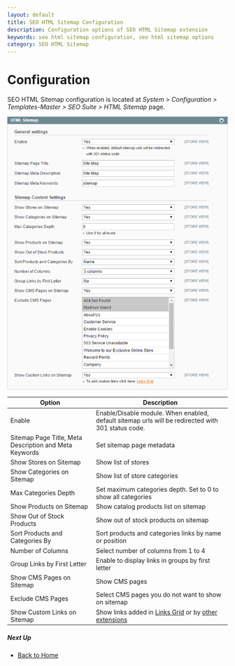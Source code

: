 ```yaml
---
layout: default
title: SEO HTML Sitemap Configuration
description: Configuration options of SEO HTML Sitemap extension
keywords: seo html sitemap configuration, seo html sitemap options
category: SEO HTML Sitemap
---
```


# Configuration

SEO HTML Sitemap configuration is located at
_System > Configuration > Templates-Master > SEO Suite > HTML Sitemap_ page.

![HTML Sitemap section](/images/m1/seo-html-sitemap/configuration.png)

Option | Description
-------|------------
Enable | Enable/Disable module. When enabled, default sitemap urls will be redirected with 301 status code.
Sitemap Page Title, Meta Description and Meta Keywords | Set sitemap page metadata
Show Stores on Sitemap | Show list of stores
Show Categories on Sitemap | Show list of store categories
Max Categories Depth | Set maximum categories depth. Set to 0 to show all categories
Show Products on Sitemap | Show catalog products list on sitemap
Show Out of Stock Products | Show out of stock products on sitemap
Sort Products and Categories By | Sort products and categories links by name or position
Number of Columns | Select number of columns from 1 to 4
Group Links by First Letter | Enable to display links in groups by first letter
Show CMS Pages on Sitemap | Show CMS pages
Exclude CMS Pages | Select CMS pages you do not want to show on sitemap
Show Custom Links on Sitemap | Show links added in [Links Grid](../grid/) or by [other extensions](../integration/)

##### Next Up

 -  [Back to Home](/m1/extensions/seo-html-sitemap/)
